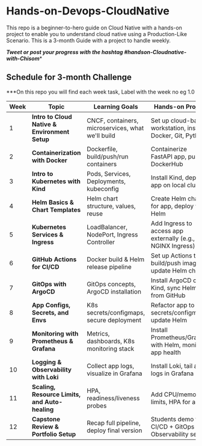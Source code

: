 # Hands-on-Devops-CloudNative

This repo is a beginner-to-hero guide on Cloud Native with a hands-on project to enable you to understand cloud native using a Production-Like Scenario.  This is a 3-month Guide with a project to handle weekly. 

***Tweet or post your progress with the hashtag #handson-Cloudnative-with-Chisom****  

## Schedule for 3-month Challenge 

***On this repo you will find each week task, Label with the week no eg 1.0 


| Week | Topic                                          | Learning Goals                                    | Hands-on Project                                            |
| ---- | ---------------------------------------------- | ------------------------------------------------- | ----------------------------------------------------------- |
| 1    | **Intro to Cloud Native & Environment Setup**  | CNCF, containers, microservices, what we'll build | Set up cloud-based workstation, install Docker, Git, Python |
| 2    | **Containerization with Docker**               | Dockerfile, build/push/run containers             | Containerize FastAPI app, push to DockerHub                 |
| 3    | **Intro to Kubernetes with Kind**              | Pods, Services, Deployments, kubeconfig           | Install Kind, deploy app on local cluster                   |
| 4    | **Helm Basics & Chart Templates**              | Helm chart structure, values, reuse               | Create Helm chart for app, deploy with Helm                 |
| 5    | **Kubernetes Services & Ingress**              | LoadBalancer, NodePort, Ingress Controller        | Add Ingress to access app externally (e.g., NGINX Ingress)  |
| 6    | **GitHub Actions for CI/CD**                   | Docker build & Helm release pipeline              | Set up Actions to build/push image & update Helm chart      |
| 7    | **GitOps with ArgoCD**                         | GitOps concepts, ArgoCD installation              | Install ArgoCD on Kind, sync Helm app from GitHub           |
| 8    | **App Configs, Secrets, and Envs**             | K8s secrets/configmaps, secure deployment         | Refactor app to use secrets/configmaps, update Helm         |
| 9    | **Monitoring with Prometheus & Grafana**       | Metrics, dashboards, K8s monitoring stack         | Install Prometheus/Grafana with Helm, monitor app health    |
| 10   | **Logging & Observability with Loki**          | Collect app logs, visualize in Grafana            | Install Loki, tail app logs in Grafana                      |
| 11   | **Scaling, Resource Limits, and Auto-healing** | HPA, readiness/liveness probes                    | Add CPU/memory limits, HPA for app                          |
| 12   | **Capstone Review & Portfolio Setup**          | Recap full pipeline, deploy final version         | Students demo full CI/CD + GitOps + Observability setup     |
